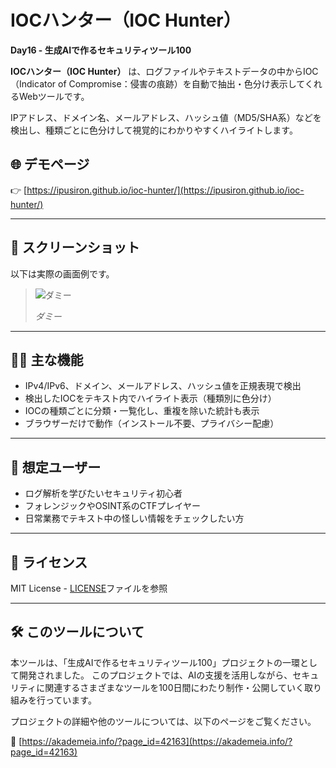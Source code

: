# IOCハンター（IOC Hunter）

**Day16 - 生成AIで作るセキュリティツール100**

**IOCハンター（IOC Hunter）** は、ログファイルやテキストデータの中からIOC（Indicator of Compromise：侵害の痕跡）を自動で抽出・色分け表示してくれるWebツールです。

IPアドレス、ドメイン名、メールアドレス、ハッシュ値（MD5/SHA系）などを検出し、種類ごとに色分けして視覚的にわかりやすくハイライトします。

## 🌐 デモページ

👉 [https://ipusiron.github.io/ioc-hunter/](https://ipusiron.github.io/ioc-hunter/) 

---

## 📸 スクリーンショット

以下は実際の画面例です。

>![ダミー](assets/screenshot.png)
>
> *ダミー*

---

## 🕵️‍♂️ 主な機能

- IPv4/IPv6、ドメイン、メールアドレス、ハッシュ値を正規表現で検出
- 検出したIOCをテキスト内でハイライト表示（種類別に色分け）
- IOCの種類ごとに分類・一覧化し、重複を除いた統計も表示
- ブラウザーだけで動作（インストール不要、プライバシー配慮）

---

## 🎯 想定ユーザー

- ログ解析を学びたいセキュリティ初心者
- フォレンジックやOSINT系のCTFプレイヤー
- 日常業務でテキスト中の怪しい情報をチェックしたい方

---

## 📄 ライセンス

MIT License - [LICENSE](LICENSE)ファイルを参照

---

## 🛠 このツールについて

本ツールは、「生成AIで作るセキュリティツール100」プロジェクトの一環として開発されました。 このプロジェクトでは、AIの支援を活用しながら、セキュリティに関連するさまざまなツールを100日間にわたり制作・公開していく取り組みを行っています。

プロジェクトの詳細や他のツールについては、以下のページをご覧ください。

🔗 [https://akademeia.info/?page_id=42163](https://akademeia.info/?page_id=42163)